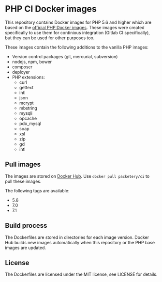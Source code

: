 # PHP CI Docker images

This repository contains Docker images for PHP 5.6 and higher which are based on the [official PHP Docker images](https://hub.docker.com/r/_/php/). These images were created specifically to use them for continious integration (Gitlab CI specifically), but they can be used for other purposes too.

These images contain the following additions to the vanilla PHP images:

* Version control packages (git, mercurial, subversion)
* nodejs, npm, bower
* composer
* deployer
* PHP extensions:
   * curl
   * gettext
   * intl
   * json
   * mcrypt
   * mbstring
   * mysqli
   * opcache
   * pdo_mysql
   * soap
   * xsl
   * zip
   * gd
   * intl


## Pull images

The images are stored on [Docker Hub](https://hub.docker.com/r/packetery/ci/). Use `docker pull packetery/ci` to pull these images.

The following tags are available:

* 5.6
* 7.0
* 7.1

## Build process

The Dockerfiles are stored in directories for each image version. Docker Hub builds new images automatically when this repository or the PHP base images are updated.

## License

The Dockerfiles are licensed under the MIT license, see LICENSE for details.

